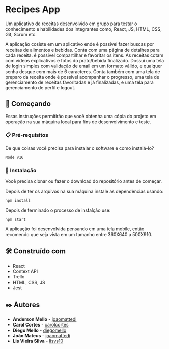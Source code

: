 # Recipes App

Um aplicativo de receitas desenvolvido em grupo para testar o conhecimento e habilidades dos integrantes como, React, JS, HTML, CSS, Git, Scrum etc.

A aplicação cosiste em um aplicativo ende é possivel fazer buscas por receitas de alimentos e bebidas.
Conta com uma página de detalhes para cada receita. é possivel compartilhar e favoritar os itens. As receitas cotam com videos explicativos
e fotos do prato/bebida finalizado. Dossui uma tela de login simples com validação de email em um formato válido,
e qualquer senha desque com mais de 6 caracteres. Conta também com uma tela de preparo da receita onde é possivel acompanhar o progresso,
uma tela de gerenciamento de receitas favoritadas e já finalizadas, e uma tela para gerenciamento de perfil e logout.

## 🚀 Começando

Essas instruções permitirão que você obtenha uma cópia do projeto em operação na sua máquina local para fins de desenvolvimento e teste.

### 📋 Pré-requisitos

De que coisas você precisa para instalar o software e como instalá-lo?

```
Node v16
```

### 🔧 Instalação

Você precisa clonar ou fazer o download do repositório antes de começar.

Depois de ter os arquivos na sua máquina instale as dependências usando:

```
npm install
```

Depois de terminado o processo de instalção use:

```
npm start
```

A aplicação foi desenvolvida pensando em uma tela mobile, então recomendo que seja vista em um tamanho entre 360X640 a 500X910.

## 🛠️ Construído com

- React
- Context API
- Trello
- HTML, CSS, JS
- Jest

## ✒️ Autores

* **Anderson Mello** - [joaomattedi](https://github.com/andm3ii0)
* **Carol Cortes** - [carolcortes](https://github.com/carolcortes)
* **Diego Mello** - [diegomello](https://github.com/diegomello)
* **João Mateus** - [joaomattedi](https://github.com/joaomattedi)
* **Lis Vieira Silva** - [lisvs10](https://github.com/lisvs10)

